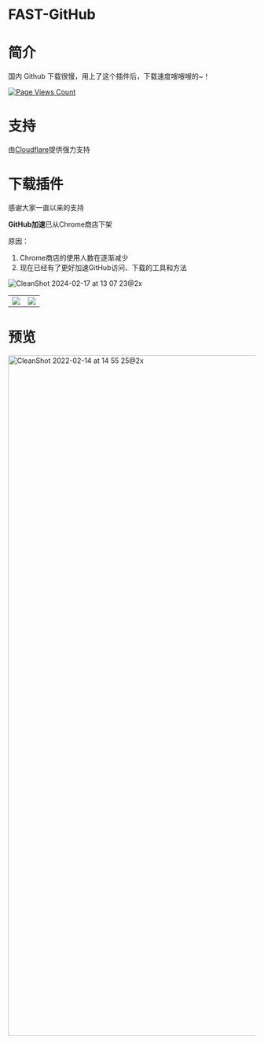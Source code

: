 # FAST-GitHub

# 简介

国内 Github 下载很慢，用上了这个插件后，下载速度嗖嗖嗖的~！ 

[![Page Views Count](https://badges.toozhao.com/badges/01EH1R0YMQANV1ACQXTEBK7JCN/green.svg)](https://badges.toozhao.com/badges/01EH1R0YMQANV1ACQXTEBK7JCN/green.svg "Get your own page views count badge on badges.toozhao.com")

# 支持
由<a href="https://www.cloudflare.com/">Cloudflare</a>提供强力支持


# 下载插件

感谢大家一直以来的支持

**GitHub加速**已从Chrome商店下架

原因：

1. Chrome商店的使用人数在逐渐减少
2. 现在已经有了更好加速GitHub访问、下载的工具和方法

![CleanShot 2024-02-17 at 13 07 23@2x](https://github.com/fhefh2015/Fast-GitHub/assets/14891797/a8100c4a-6796-4f56-b609-5fca668d1145)


<table>
<tbody>
<tr>
<td><a href="https://apps.apple.com/cn/app/fastgithub/id1564025982?mt=12" target="_blank">
        <img src="https://i.loli.net/2021/04/23/SKsywoGWg1HvEja.png" />
      </a></td>
<td>
<a href="https://microsoftedge.microsoft.com/addons/detail/github%E5%8A%A0%E9%80%9F/alhnbdjjbokpmilgemopoomnldpejihb" target="_blank">
        <img src="https://i.loli.net/2021/04/23/EnS3eDi4I86Yv2N.png" />
      </a>
</td>
</tr>
</tbody>
</table>

# 预览

<img width="1383" alt="CleanShot 2022-02-14 at 14 55 25@2x" src="https://user-images.githubusercontent.com/14891797/153814732-d43dbf95-38a3-4145-ac84-a628bc543509.png">


